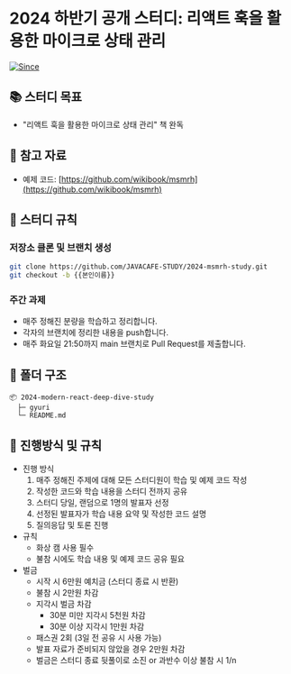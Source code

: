 # 2024 하반기 공개 스터디: 리액트 훅을 활용한 마이크로 상태 관리

[![Since](https://img.shields.io/badge/since-2024.09.06-6A5ACD.svg?&edge_flat=false)](https://github.com/JAVACAFE-STUDY/2024-msmrh-study)

## 📚 스터디 목표
- "리액트 훅을 활용한 마이크로 상태 관리" 책 완독

## 📖 참고 자료
- 예제 코드: [https://github.com/wikibook/msmrh](https://github.com/wikibook/msmrh)

## 🚀 스터디 규칙

### 저장소 클론 및 브랜치 생성
```bash
git clone https://github.com/JAVACAFE-STUDY/2024-msmrh-study.git
git checkout -b {{본인이름}}
```

### 주간 과제
- 매주 정해진 분량을 학습하고 정리합니다.
- 각자의 브랜치에 정리한 내용을 push합니다.
- 매주 화요일 21:50까지 main 브랜치로 Pull Request를 제출합니다.

## 📁 폴더 구조
```
📦 2024-modern-react-deep-dive-study
  ├─ gyuri
  └─ README.md
```

## **🌿 진행방식 및 규칙**

- 진행 방식
    1. 매주 정해진 주제에 대해 모든 스터디원이 학습 및 예제 코드 작성
    2. 작성한 코드와 학습 내용을 스터디 전까지 공유
    3. 스터디 당일, 랜덤으로 1명의 발표자 선정
    4. 선정된 발표자가 학습 내용 요약 및 작성한 코드 설명
    5. 질의응답 및 토론 진행
- 규칙
    - 화상 캠 사용 필수
    - 불참 시에도 학습 내용 및 예제 코드 공유 필요
- 벌금
    - 시작 시 6만원 예치금 (스터디 종료 시 반환)
    - 불참 시 2만원 차감
    - 지각시 벌금 차감
        - 30분 미만 지각시 5천원 차감
        - 30분 이상 지각시 1만원 차감
    - 패스권 2회 (3일 전 공유 시 사용 가능)
    - 발표 자료가 준비되지 않았을 경우 2만원 차감
    - 벌금은 스터디 종료 뒷풀이로 소진 or 과반수 이상 불참 시 1/n

